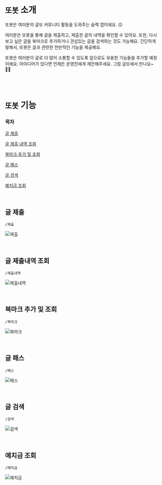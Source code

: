 # `또봇` 소개

또봇은 여러분의 글또 커뮤니티 활동을 도와주는 슬랙 앱이에요. 😉  

여러분은 또봇을 통해 글을 제출하고, 제출한 글의 내역을 확인할 수 있어요. 또한, 다시 보고 싶은 글을 북마크로 추가하거나 관심있는 글을 검색하는 것도 가능해요. 간단하게 말해서, 또봇은 글과 관련한 전반적인 기능을 제공해요.  

또봇은 여러분이 글로 더 많이 소통할 수 있도록 앞으로도 유용한 기능들을 추가할 예정이에요. 아이디어가 있다면 언제든 운영진에게 제안해주세요. 그럼 글또에서 만나요~ 👋🏼  

<br><br>

# `또봇` 기능

### 목차

[글 제출](#글-제출)

[글 제출 내역 조회](#글-제출내역-조회)

[북마크 추가 및 조회](#북마크-추가-및-조회)

[글 패스](#글-패스)  

[글 검색](#글-검색)  

[예치금 조회](#예치금-조회)  

<br>

## 글 제출
```
/제출
```
![제출](https://github.com/Daco2020/ttobot/assets/76890895/8f83012e-10b3-41a6-be50-26b72b9ff3cc)

<br>

## 글 제출내역 조회
```
/제출내역
```
![제출내역](https://github.com/Daco2020/ttobot/assets/76890895/f063cfb2-712d-4397-9f65-ea0c187ef25f)

<br>

## 북마크 추가 및 조회
```
/북마크
```
![북마크](https://github.com/Daco2020/ttobot/assets/76890895/2ac23e1a-8d31-4614-b3e8-db72da0bf2b7)

<br>

## 글 패스
```
/패스
```
![패스](https://github.com/Daco2020/ttobot/assets/76890895/83722b97-a7a1-4871-b0c4-069e87c59f5e)

<br>

## 글 검색
```
/검색
```
![검색](https://github.com/Daco2020/ttobot/assets/76890895/714b0ebd-4a2a-483f-b18d-7d60e5613176)

<br>

## 예치금 조회
```
/예치금
```
![예치금](https://github.com/Daco2020/ttobot/assets/76890895/0a7d7dbb-d164-408b-b65f-363a1917fcc2)
